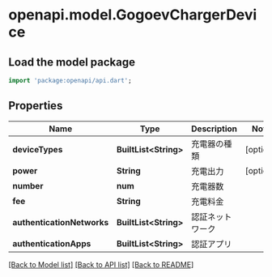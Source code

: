 # openapi.model.GogoevChargerDevice

## Load the model package
```dart
import 'package:openapi/api.dart';
```

## Properties
Name | Type | Description | Notes
------------ | ------------- | ------------- | -------------
**deviceTypes** | **BuiltList&lt;String&gt;** | 充電器の種類 | [optional] 
**power** | **String** | 充電出力 | [optional] 
**number** | **num** | 充電器数 | 
**fee** | **String** | 充電料金 | 
**authenticationNetworks** | **BuiltList&lt;String&gt;** | 認証ネットワーク | 
**authenticationApps** | **BuiltList&lt;String&gt;** | 認証アプリ | 

[[Back to Model list]](../README.md#documentation-for-models) [[Back to API list]](../README.md#documentation-for-api-endpoints) [[Back to README]](../README.md)


